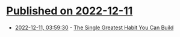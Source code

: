 # [Published on 2022-12-11](index.md)

* [2022-12-11, 03:59:30](https://news.ycombinator.com/item?id=33939923) - [The Single Greatest Habit You Can Build](https://www.sahilbloom.com/newsletter/the-single-greatest-habit-you-can-build)
